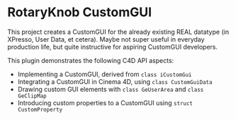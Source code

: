 # RotaryKnob CustomGUI

This project creates a CustomGUI for the already existing REAL datatype (in XPresso, User Data, et cetera). Maybe not super useful in everyday production life, but quite instructive for aspiring CustomGUI developers.

This plugin demonstrates the following C4D API aspects:
* Implementing a CustomGUI, derived from `class iCustomGui`
* Integrating a CustomGUI in Cinema 4D, using `class CustomGuiData`
* Drawing custom GUI elements with `class GeUserArea` and `class GeClipMap`
* Introducing custom properties to a CustomGUI using `struct CustomProperty`
